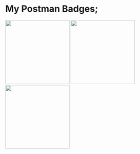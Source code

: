 # My Postman Badges;
<img src="https://user-images.githubusercontent.com/86320001/152981861-f30f51af-56d0-475e-87bb-be9223b5f251.png"
width="200"
height="200" />
<img src="https://user-images.githubusercontent.com/86320001/152979578-28c9a5e6-07ee-4324-8c64-d5d4aa343182.png"
width="200"
height="200" />
<img src="https://user-images.githubusercontent.com/86320001/152981754-075ef79a-1a80-4ae6-81bd-b5d3864944f8.png"
width="200"
height="200" />
